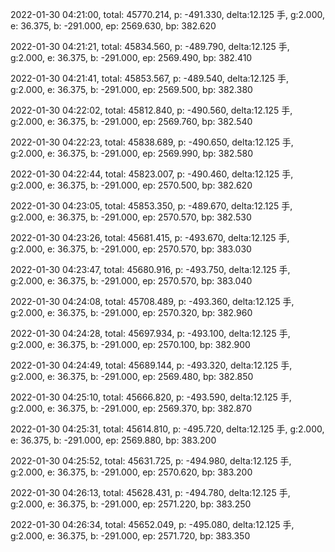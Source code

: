 2022-01-30 04:21:00, total: 45770.214, p: -491.330, delta:12.125 手, g:2.000, e: 36.375, b: -291.000, ep: 2569.630, bp: 382.620

2022-01-30 04:21:21, total: 45834.560, p: -489.790, delta:12.125 手, g:2.000, e: 36.375, b: -291.000, ep: 2569.490, bp: 382.410

2022-01-30 04:21:41, total: 45853.567, p: -489.540, delta:12.125 手, g:2.000, e: 36.375, b: -291.000, ep: 2569.500, bp: 382.380

2022-01-30 04:22:02, total: 45812.840, p: -490.560, delta:12.125 手, g:2.000, e: 36.375, b: -291.000, ep: 2569.760, bp: 382.540

2022-01-30 04:22:23, total: 45838.689, p: -490.650, delta:12.125 手, g:2.000, e: 36.375, b: -291.000, ep: 2569.990, bp: 382.580

2022-01-30 04:22:44, total: 45823.007, p: -490.460, delta:12.125 手, g:2.000, e: 36.375, b: -291.000, ep: 2570.500, bp: 382.620

2022-01-30 04:23:05, total: 45853.350, p: -489.670, delta:12.125 手, g:2.000, e: 36.375, b: -291.000, ep: 2570.570, bp: 382.530

2022-01-30 04:23:26, total: 45681.415, p: -493.670, delta:12.125 手, g:2.000, e: 36.375, b: -291.000, ep: 2570.570, bp: 383.030

2022-01-30 04:23:47, total: 45680.916, p: -493.750, delta:12.125 手, g:2.000, e: 36.375, b: -291.000, ep: 2570.570, bp: 383.040

2022-01-30 04:24:08, total: 45708.489, p: -493.360, delta:12.125 手, g:2.000, e: 36.375, b: -291.000, ep: 2570.320, bp: 382.960

2022-01-30 04:24:28, total: 45697.934, p: -493.100, delta:12.125 手, g:2.000, e: 36.375, b: -291.000, ep: 2570.100, bp: 382.900

2022-01-30 04:24:49, total: 45689.144, p: -493.320, delta:12.125 手, g:2.000, e: 36.375, b: -291.000, ep: 2569.480, bp: 382.850

2022-01-30 04:25:10, total: 45666.820, p: -493.590, delta:12.125 手, g:2.000, e: 36.375, b: -291.000, ep: 2569.370, bp: 382.870

2022-01-30 04:25:31, total: 45614.810, p: -495.720, delta:12.125 手, g:2.000, e: 36.375, b: -291.000, ep: 2569.880, bp: 383.200

2022-01-30 04:25:52, total: 45631.725, p: -494.980, delta:12.125 手, g:2.000, e: 36.375, b: -291.000, ep: 2570.620, bp: 383.200

2022-01-30 04:26:13, total: 45628.431, p: -494.780, delta:12.125 手, g:2.000, e: 36.375, b: -291.000, ep: 2571.220, bp: 383.250

2022-01-30 04:26:34, total: 45652.049, p: -495.080, delta:12.125 手, g:2.000, e: 36.375, b: -291.000, ep: 2571.720, bp: 383.350